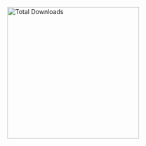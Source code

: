 <p align="left">
<a href="https://github.com/tinyproot/winlator](https://github.com/winebox64/winlator?tab=readme-ov-file#play-your-favorite-games-anywhere-anytime">
<img src="https://img.shields.io/badge/%20>%20DOWNLOAD%20<%20-wb64?style=for-the-badge-plastic&logo=Android&logoColor=green&logoSize=18&label=WINLATOR%20&labelColor=1A1D23&color=66BA32" alt="Total Downloads" width="300">
</p>
